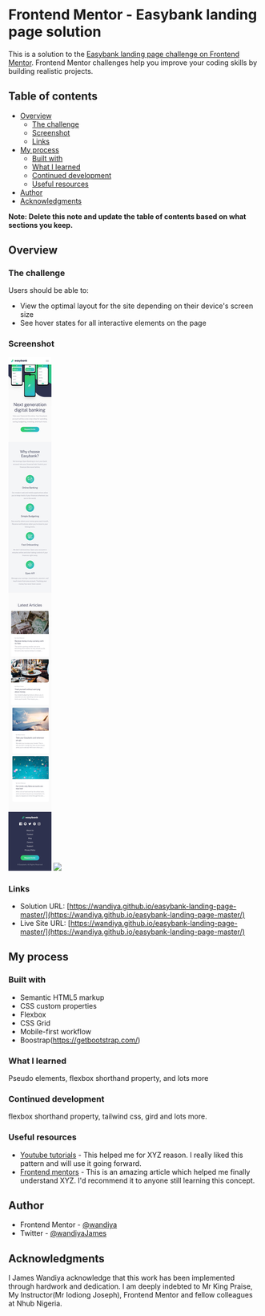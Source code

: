 # Frontend Mentor - Easybank landing page solution

This is a solution to the [Easybank landing page challenge on Frontend Mentor](https://www.frontendmentor.io/challenges/easybank-landing-page-WaUhkoDN). Frontend Mentor challenges help you improve your coding skills by building realistic projects. 

## Table of contents

- [Overview](#overview)
  - [The challenge](#the-challenge)
  - [Screenshot](#screenshot)
  - [Links](#links)
- [My process](#my-process)
  - [Built with](#built-with)
  - [What I learned](#what-i-learned)
  - [Continued development](#continued-development)
  - [Useful resources](#useful-resources)
- [Author](#author)
- [Acknowledgments](#acknowledgments)

**Note: Delete this note and update the table of contents based on what sections you keep.**

## Overview

### The challenge

Users should be able to:

- View the optimal layout for the site depending on their device's screen size
- See hover states for all interactive elements on the page

### Screenshot

![](./screenshot/mobile%20screenshot.jpg)
![](./screenshot/desktop%20screenshot)



### Links

- Solution URL: [https://wandiya.github.io/easybank-landing-page-master/](https://wandiya.github.io/easybank-landing-page-master/)
- Live Site URL: [https://wandiya.github.io/easybank-landing-page-master/](https://wandiya.github.io/easybank-landing-page-master/)

## My process

### Built with

- Semantic HTML5 markup
- CSS custom properties
- Flexbox
- CSS Grid
- Mobile-first workflow
- Boostrap(https://getbootstrap.com/)

### What I learned
Pseudo elements, flexbox shorthand property, and lots more

### Continued development
flexbox shorthand property, tailwind css, gird and lots more.

### Useful resources

- [Youtube tutorials](https://www.example.com) - This helped me for XYZ reason. I really liked this pattern and will use it going forward.
- [Frontend mentors](https://www.example.com) - This is an amazing article which helped me finally understand XYZ. I'd recommend it to anyone still learning this concept.


## Author


- Frontend Mentor - [@wandiya](https://www.frontendmentor.io/profile/yourusername)
- Twitter - [@wandiyaJames](https://www.twitter.com/yourusername)

## Acknowledgments
I James Wandiya acknowledge that this work has been implemented through hardwork and dedication. I am deeply indebted to Mr King Praise, My  Instructor(Mr Iodiong Joseph), Frontend Mentor and fellow colleagues at Nhub Nigeria.

